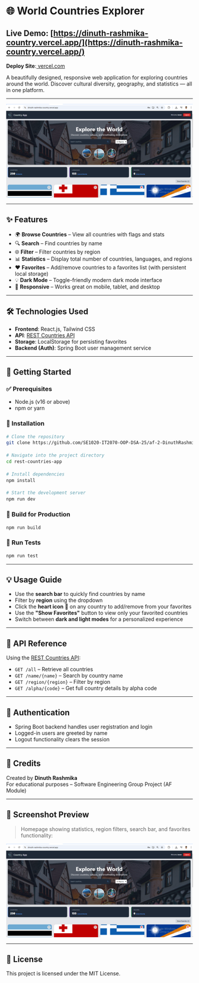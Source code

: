 
# 🌐 World Countries Explorer

**Live Demo**: [https://dinuth-rashmika-country.vercel.app/](https://dinuth-rashmika-country.vercel.app/)
---
**Deploy Site**:[ vercel.com](https://vercel.com/)

A beautifully designed, responsive web application for exploring countries around the world. Discover cultural diversity, geography, and statistics — all in one platform.

---

![App Screenshot](./Screenshot%202025-05-04%20151840.png)

---

## ✨ Features

- 🌍 **Browse Countries** – View all countries with flags and stats
- 🔍 **Search** – Find countries by name
- 🌐 **Filter** – Filter countries by region
- 📊 **Statistics** – Display total number of countries, languages, and regions
- ❤️ **Favorites** – Add/remove countries to a favorites list (with persistent local storage)
- 💡 **Dark Mode** – Toggle-friendly modern dark mode interface
- 📱 **Responsive** – Works great on mobile, tablet, and desktop

---

## 🛠️ Technologies Used

- **Frontend**: React.js, Tailwind CSS
- **API**: [REST Countries API](https://restcountries.com/)
- **Storage**: LocalStorage for persisting favorites
- **Backend (Auth)**: Spring Boot user management service

---

## 🚀 Getting Started

### ✅ Prerequisites

- Node.js (v16 or above)
- npm or yarn

### 🔧 Installation

```bash
# Clone the repository
git clone https://github.com/SE1020-IT2070-OOP-DSA-25/af-2-DinuthRashmika.git

# Navigate into the project directory
cd rest-countries-app

# Install dependencies
npm install

# Start the development server
npm run dev
```

### 🔨 Build for Production

```bash
npm run build
```

### 🧪 Run Tests

```bash
npm run test
```

---

## 💡 Usage Guide

- Use the **search bar** to quickly find countries by name
- Filter by **region** using the dropdown
- Click the **heart icon** 💖 on any country to add/remove from your favorites
- Use the **"Show Favorites"** button to view only your favorited countries
- Switch between **dark and light modes** for a personalized experience

---

## 📡 API Reference

Using the [REST Countries API](https://restcountries.com/):

- `GET /all` – Retrieve all countries
- `GET /name/{name}` – Search by country name
- `GET /region/{region}` – Filter by region
- `GET /alpha/{code}` – Get full country details by alpha code

---

## 👤 Authentication

- Spring Boot backend handles user registration and login
- Logged-in users are greeted by name
- Logout functionality clears the session

---

## 👏 Credits

Created by **Dinuth Rashmika**  
For educational purposes – Software Engineering Group Project (AF Module)

---

## 📸 Screenshot Preview

> Homepage showing statistics, region filters, search bar, and favorites functionality:

![App Screenshot](./Screenshot%202025-05-04%20151840.png)

---

## 📜 License

This project is licensed under the MIT License.
